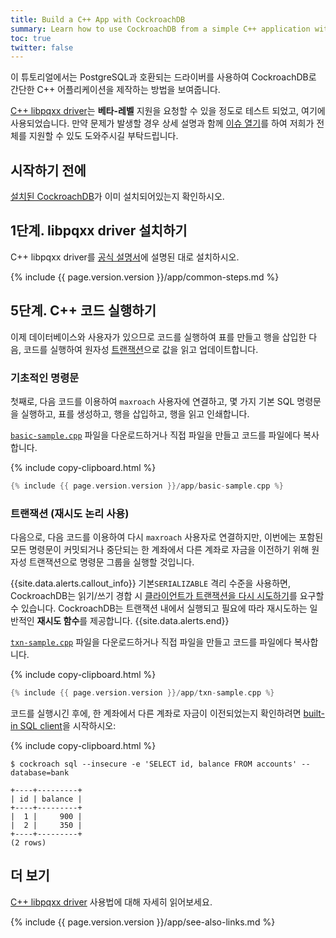```yaml
---
title: Build a C++ App with CockroachDB
summary: Learn how to use CockroachDB from a simple C++ application with a low-level client driver.
toc: true
twitter: false
---
```


이 튜토리얼에서는 PostgreSQL과 호환되는 드라이버를 사용하여 CockroachDB로 간단한 C++ 어플리케이션을 제작하는 방법을 보여줍니다.

[C++ libpqxx driver](https://github.com/jtv/libpqxx)는 **베타-레벨** 지원을 요청할 수 있을 정도로 테스트 되었고, 여기에 사용되었습니다. 만약 문제가 발생할 경우 상세 설명과 함께 [이슈 열기](https://github.com/cockroachdb/cockroach/issues/new)를 하여 저희가 전체를 지원할 수 있도 도와주시길 부탁드립니다.


## 시작하기 전에

[설치된 CockroachDB](install-cockroachdb.html)가 이미 설치되어있는지 확인하시오.

## 1단계. libpqxx driver 설치하기

C++ libpqxx driver를 [공식 설명서](https://github.com/jtv/libpqxx)에 설명된 대로 설치하시오.

{% include {{ page.version.version }}/app/common-steps.md %}

## 5단계. C++ 코드 실행하기

이제 데이터베이스와 사용자가 있으므로 코드를 실행하여 표를 만들고 행을 삽입한 다음, 코드를 실행하여 원자성 [트랜잭션](transactions.html)으로 값을 읽고 업데이트합니다.

### 기초적인 명령문

첫째로, 다음 코드를 이용하여 `maxroach` 사용자에 연결하고, 몇 가지 기본 SQL 명령문을 실행하고, 표를 생성하고, 행을 삽입하고, 행을 읽고 인쇄합니다.

<a href="https://raw.githubusercontent.com/cockroachdb/docs/master/_includes/{{ page.version.version }}/app/basic-sample.cpp" download><code>basic-sample.cpp</code></a> 파일을 다운로드하거나 직접 파일을 만들고 코드를 파일에다 복사합니다.

{% include copy-clipboard.html %}
~~~ cpp
{% include {{ page.version.version }}/app/basic-sample.cpp %}
~~~

### 트랜잭션 (재시도 논리 사용)

다음으로, 다음 코드를 이용하여 다시 `maxroach` 사용자로 연결하지만, 이번에는 포함된 모든 명령문이 커밋되거나 중단되는 한 계좌에서 다른 계좌로 자금을 이전하기 위해 원자성 트랜잭션으로 명령문 그룹을 실행할 것입니다.

{{site.data.alerts.callout_info}}
기본`SERIALIZABLE`  격리 수준을 사용하면, CockroachDB는 읽기/쓰기 경합 시 [클라이언트가 트랜잭션을 다시 시도하기](transactions.html#transaction-retries)를 요구할 수 있습니다. CockroachDB는 트랜잭션 내에서 실행되고 필요에 따라 재시도하는 일반적인 **재시도 함수**를 제공합니다.
{{site.data.alerts.end}}

<a href="https://raw.githubusercontent.com/cockroachdb/docs/master/_includes/{{ page.version.version }}/app/txn-sample.cpp" download><code>txn-sample.cpp</code></a> 파일을 다운로드하거나 직접 파일을 만들고 코드를 파일에다 복사합니다.

{% include copy-clipboard.html %}
~~~ cpp
{% include {{ page.version.version }}/app/txn-sample.cpp %}
~~~

코드를 실행시긴 후에, 한 계좌에서 다른 계좌로 자금이 이전되었는지 확인하려면 [built-in SQL client](use-the-built-in-sql-client.html)을 시작하시오:

{% include copy-clipboard.html %}
~~~ shell
$ cockroach sql --insecure -e 'SELECT id, balance FROM accounts' --database=bank
~~~

~~~
+----+---------+
| id | balance |
+----+---------+
|  1 |     900 |
|  2 |     350 |
+----+---------+
(2 rows)
~~~

##  더 보기

[C++ libpqxx driver](https://github.com/jtv/libpqxx) 사용법에 대해 자세히 읽어보세요.

{% include {{ page.version.version }}/app/see-also-links.md %}
